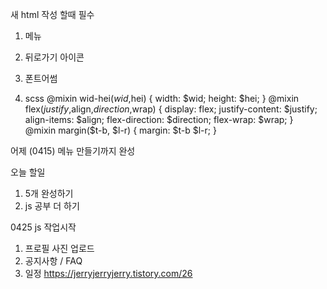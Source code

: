 
새 html 작성 할때 필수
1. 메뉴
<div id="menu-bar">
      <div id="sub-menu">
        <a href="#">
          <i class="fa-solid fa-user fa-2x"></i>
        </a>
        <a href="#">
          <i class="fa-solid fa-golf-ball-tee fa-2x"></i>
        </a>
        <a href="#">
          <i class="fa-solid fa-calendar-check fa-2x"></i>
        </a>
        <a href="#">
          <i class="fa-solid fa-comment-dots fa-2x"></i>
        </a>
        <a href="#">
          <i class="fa-solid fa-exclamation fa-2x"></i>
        </a>
        <a href="#">
          <i class="fa-solid fa-comments fa-2x"></i>
        </a>
      </div>
      <div id="menu-box">
        <i class="fa-solid fa-plus fa-2x"></i>
      </div>
</div>

2. 뒤로가기 아이콘
<section id="icon-box">
      <a href="./main.html">
        <i class="fa-solid fa-arrow-left fa-2x"></i>
      </a>
</section>

3. 폰트어썸
<script src="https://kit.fontawesome.com/d00def0550.js" crossorigin="anonymous"></script>

4. scss 
@mixin wid-hei($wid,$hei) {
  width: $wid;
  height: $hei;
}
@mixin flex($justify,$align,$direction,$wrap) {
  display: flex;
  justify-content: $justify;
  align-items: $align;
  flex-direction: $direction;
  flex-wrap: $wrap;
}
@mixin margin($t-b, $l-r) {
  margin: $t-b $l-r;
}

어제 (0415) 메뉴 만들기까지 완성

오늘 할일
1. 5개 완성하기
2. js 공부 더 하기

0425 js 작업시작
1. 프로필 사진 업로드
2. 공지사항 / FAQ
3. 일정 https://jerryjerryjerry.tistory.com/26